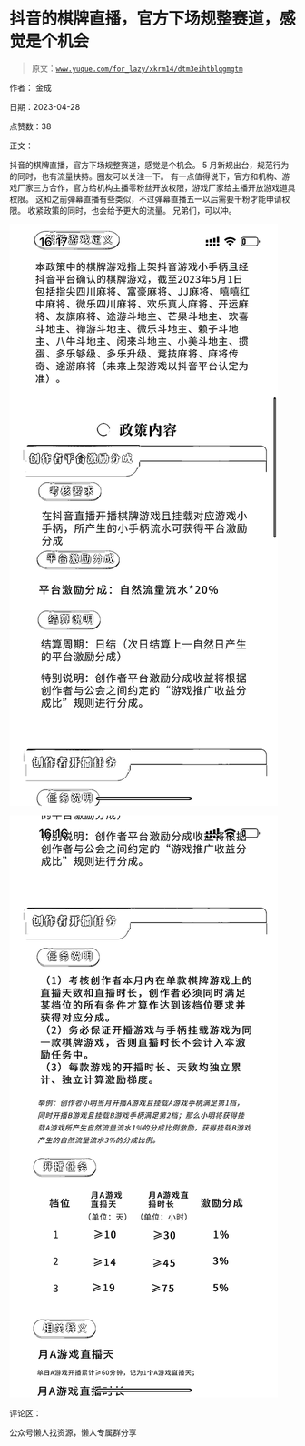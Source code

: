# 抖音的棋牌直播，官方下场规整赛道，感觉是个机会

> 原文：[`www.yuque.com/for_lazy/xkrm14/dtm3eihtblqgmgtm`](https://www.yuque.com/for_lazy/xkrm14/dtm3eihtblqgmgtm)

作者： 金成

日期：2023-04-28

点赞数：38

正文：

抖音的棋牌直播，官方下场规整赛道，感觉是个机会。 5 月新规出台，规范行为的同时，也有流量扶持。圈友可以关注一下。 有一点值得说下，官方和机构、游戏厂家三方合作，官方给机构主播零粉丝开放权限，游戏厂家给主播开放游戏道具权限。 这和之前弹幕直播有些类似，不过弹幕直播五一以后需要千粉才能申请权限。 收紧政策的同时，也会给予更大的流量。 兄弟们，可以冲。

![](img/7ad4c5131e0eae25fb07d68a71e1fb18.png)

![](img/41108772009ee6e0b49b8cf06b1de3a1.png)

评论区：

公众号懒人找资源，懒人专属群分享

